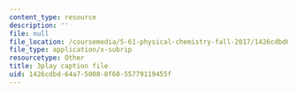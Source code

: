 ```yaml
---
content_type: resource
description: ''
file: null
file_location: /coursemedia/5-61-physical-chemistry-fall-2017/1426cdbd64a750088f6055779119455f_BOryXuUMjI0.vtt
file_type: application/x-subrip
resourcetype: Other
title: 3play caption file
uid: 1426cdbd-64a7-5008-8f60-55779119455f
---
```

